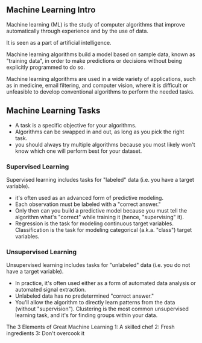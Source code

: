 ## Machine Learning Intro

Machine learning (ML) is the study of computer algorithms that improve automatically through experience and by the use of data.

It is seen as a part of artificial intelligence.

Machine learning algorithms build a model based on sample data, 
known as "training data", in order to make predictions or decisions without being explicitly programmed to do so.

Machine learning algorithms are used in a wide variety of applications, such as in medicine, email filtering, and computer vision, where it is difficult or unfeasible to develop conventional algorithms to perform the needed tasks.

## Machine Learning Tasks
* A task is a specific objective for your algorithms.
* Algorithms can be swapped in and out, as long as you pick the right task.
* you should always try multiple algorithms because you most likely won't know which one will perform best for your dataset.

### Supervised Learning
Supervised learning includes tasks for "labeled" data (i.e. you have a target variable).

* it's often used as an advanced form of predictive modeling.
* Each observation must be labeled with a "correct answer."
* Only then can you build a predictive model because you must tell the algorithm what's "correct" while training it (hence, "supervising" it).
* Regression is the task for modeling continuous target variables.
Classification is the task for modeling categorical (a.k.a. "class") target variables.


### Unsupervised Learning
Unsupervised learning includes tasks for "unlabeled" data (i.e. you do not have a target variable).

* In practice, it's often used either as a form of automated data analysis or automated signal extraction.
* Unlabeled data has no predetermined "correct answer."
* You'll allow the algorithm to directly learn patterns from the data (without "supervision").
Clustering is the most common unsupervised learning task, and it's for finding groups within your data.

The 3 Elements of Great Machine Learning
1: A skilled chef
2: Fresh ingredients
3: Don't overcook it

